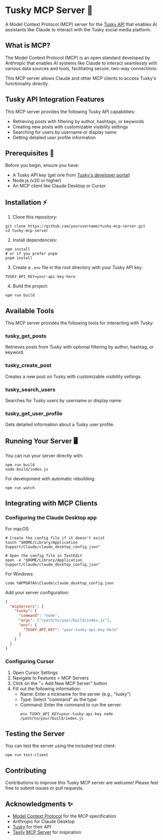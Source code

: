 # Tusky MCP Server 🚀

A Model Context Protocol (MCP) server for the [Tusky API](https://docs.tusky.io/http-api) that enables AI assistants like Claude to interact with the Tusky social media platform.

## What is MCP?

The Model Context Protocol (MCP) is an open standard developed by Anthropic that enables AI systems like Claude to interact seamlessly with various data sources and tools, facilitating secure, two-way connections.

This MCP server allows Claude and other MCP clients to access Tusky's functionality directly.

## Tusky API Integration Features

This MCP server provides the following Tusky API capabilities:

- Retrieving posts with filtering by author, hashtags, or keywords
- Creating new posts with customizable visibility settings
- Searching for users by username or display name
- Getting detailed user profile information

## Prerequisites 🔧

Before you begin, ensure you have:

- A Tusky API key (get one from [Tusky's developer portal](https://docs.tusky.io/http-api))
- Node.js (v20 or higher)
- An MCP client like Claude Desktop or Cursor

## Installation ⚡

1. Clone this repository:
```shell
git clone https://github.com/yourusername/tusky-mcp-server.git
cd tusky-mcp-server
```

2. Install dependencies:
```shell
npm install
# or if you prefer pnpm
pnpm install
```

3. Create a `.env` file in the root directory with your Tusky API key:
```
TUSKY_API_KEY=your-api-key-here
```

4. Build the project:
```shell
npm run build
```

## Available Tools

This MCP server provides the following tools for interacting with Tusky:

### tusky_get_posts
Retrieves posts from Tusky with optional filtering by author, hashtag, or keyword.

### tusky_create_post
Creates a new post on Tusky with customizable visibility settings.

### tusky_search_users
Searches for Tusky users by username or display name.

### tusky_get_user_profile
Gets detailed information about a Tusky user profile.

## Running Your Server 🖥️

You can run your server directly with:

```shell
npm run build
node build/index.js
```

For development with automatic rebuilding:
```shell
npm run watch
```

## Integrating with MCP Clients

### Configuring the Claude Desktop app

For macOS:

```shell
# Create the config file if it doesn't exist
touch "$HOME/Library/Application Support/Claude/claude_desktop_config.json"

# Open the config file in TextEdit
open -e "$HOME/Library/Application Support/Claude/claude_desktop_config.json"
```

For Windows:

```shell
code %APPDATA%\Claude\claude_desktop_config.json
```

Add your server configuration:

```json
{
  "mcpServers": {
    "tusky": {
      "command": "node",
      "args": ["/path/to/your/build/index.js"],
      "env": {
        "TUSKY_API_KEY": "your-tusky-api-key-here"
      }
    }
  }
}
```

### Configuring Cursor

1. Open Cursor Settings
2. Navigate to Features > MCP Servers
3. Click on the "+ Add New MCP Server" button
4. Fill out the following information:
   - Name: Enter a nickname for the server (e.g., "tusky")
   - Type: Select "command" as the type
   - Command: Enter the command to run the server:
     ```
     env TUSKY_API_KEY=your-tusky-api-key node /path/to/your/build/index.js
     ```

## Testing the Server

You can test the server using the included test client:

```shell
npm run test-client
```

## Contributing

Contributions to improve this Tusky MCP server are welcome! Please feel free to submit issues or pull requests.

## Acknowledgments ✨

- [Model Context Protocol](https://docs.anthropic.com/claude/docs/model-context-protocol) for the MCP specification
- Anthropic for Claude Desktop
- [Tusky](https://docs.tusky.io/http-api) for their API
- [Tavily MCP Server](https://github.com/tavily-ai/tavily-mcp) for inspiration